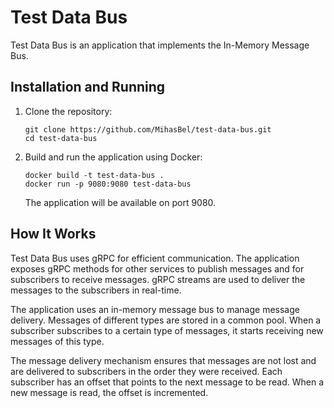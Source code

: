 # Test Data Bus

Test Data Bus is an application that implements the In-Memory Message Bus.

## Installation and Running

1. Clone the repository:

    ```shell
    git clone https://github.com/MihasBel/test-data-bus.git
    cd test-data-bus
    ```

2. Build and run the application using Docker:

    ```shell
    docker build -t test-data-bus .
    docker run -p 9080:9080 test-data-bus
    ```

   The application will be available on port 9080.

## How It Works

Test Data Bus uses gRPC for efficient communication. The application exposes gRPC methods for other services 
to publish messages and for subscribers to receive messages.
gRPC streams are used to deliver the messages to the subscribers in real-time.


The application uses an in-memory message bus to manage message delivery. Messages of different types
are stored in a common pool. When a subscriber subscribes to a certain type of messages,
it starts receiving new messages of this type.

The message delivery mechanism ensures that messages are not lost and are delivered to subscribers
in the order they were received. Each subscriber has an offset that points to the next message to be read.
When a new message is read, the offset is incremented.

